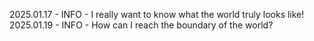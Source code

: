 2025.01.17 - INFO - I really want to know what the world truly looks like! 
2025.01.19 - INFO - How can I reach the boundary of the world? 
